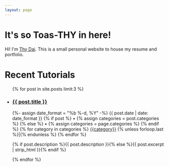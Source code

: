 ```yaml
---
layout: page
---
```

<h1>It's so Toas-THY in here!</h1>

Hi!  I'm [Thy Dai](mailto:tdai1011@gmail.com).  This is a small personal website to house my resume and portfolio.

<div class="list-group">
  <h1>Recent Tutorials</h1>
  <ul class="posts noList">
  {% for post in site.posts limit:3 %}
    <li>
      <h3><a href="{{site.baseurl}}{{post.url}}">{{ post.title }}</a></h3>
      <p class="text-muted">
      <time datetime="{{ page.date | date_to_xmlschema }}">
        {%- assign date_format = "%b %-d, %Y" -%}
        {{ post.date | date: date_format }}
      </time>
      {% if post %}
        • {% assign categories = post.categories %}
      {% else %}
        • {% assign categories = page.categories %}
      {% endif %}
      {% for category in categories %}
        <a href="{{site.baseurl}}/categories/{{category|slugize}}">{{category}}</a>
        {% unless forloop.last %}|{% endunless %}
      {% endfor %}
      </p>
      <p>{% if post.description %}{{ post.description }}{% else %}{{ post.excerpt | strip_html }}{% endif %}</p>
    </li>
  {% endfor %}
  </ul>
</div>
